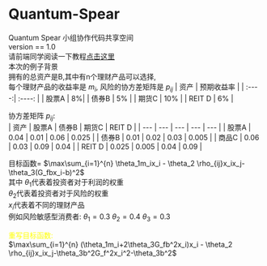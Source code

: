 # Quantum-Spear
Quantum Spear 小组协作代码共享空间  
version == 1.0  
请前端同学阅读一下教程[点击这里](https://github.com/YangD5014/Quantum-Spear/blob/main/tutorial_yang.ipynb)  
本次的例子背景  
拥有的总资产是B,其中有n个理财产品可以选择,  
每个理财产品的收益率是 $m_i$, 风险的协方差矩阵是 $p_{ij}$
| 资产 | 预期收益率 | 
| :----:| :----: | 
| 股票A | 8%| 
| 债券B | 5% | 
| 期货C | 10% | 
| REIT D | 6% |  

协方差矩阵 $p_{ij}$:  
| 资产 | 股票A | 债券B | 期货C | REIT D |
| --- | --- | --- | --- | --- |
| 股票A | 0.04 | 0.01 | 0.06 | 0.025 |
| 债券B | 0.01 | 0.02 | 0.03 | 0.005 |
| 商品C | 0.06 | 0.03 | 0.09 | 0.04 |
| REIT D | 0.025 | 0.005 | 0.04 | 0.09 |  

目标函数= $\max\sum_{i=1}^{n} \theta_1m_ix_i - \theta_2 \rho_{ij}x_ix_j-\theta_3(G_fbx_i-b)^2$  
其中 $\theta_1$代表着投资者对于利润的权重  
 $\theta_2$代表着投资者对于风险的权重  
 $x_i$代表着不同的理财产品  
例如风险敏感型消费者: $\theta_1 = 0.3$ $\theta_2 =0.4$  $\theta_3 = 0.3$  

<font color=yellow>重写目标函数: </font>  
  $\max\sum_{i=1}^{n} (\theta_1m_i+2\theta_3G_fb^2x_i)x_i - \theta_2 \rho_{ij}x_ix_j-\theta_3b^2G_f^2x_i^2-\theta_3b^2$ 
